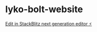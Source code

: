 # lyko-bolt-website

[Edit in StackBlitz next generation editor ⚡️](https://stackblitz.com/~/github.com/calebdatechguy/lyko-bolt-website)
